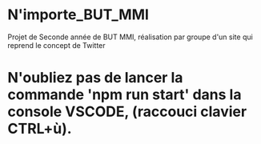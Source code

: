 # N'importe_BUT_MMI
Projet de Seconde année de BUT MMI, réalisation par groupe d'un site qui reprend le concept de Twitter

# N'oubliez pas de lancer la commande 'npm run start' dans la console VSCODE, (raccouci clavier CTRL+ù).
